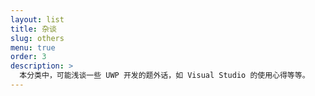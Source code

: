 ```yaml
---
layout: list
title: 杂谈
slug: others
menu: true
order: 3
description: >
  本分类中，可能浅谈一些 UWP 开发的题外话，如 Visual Studio 的使用心得等等。
---
```


